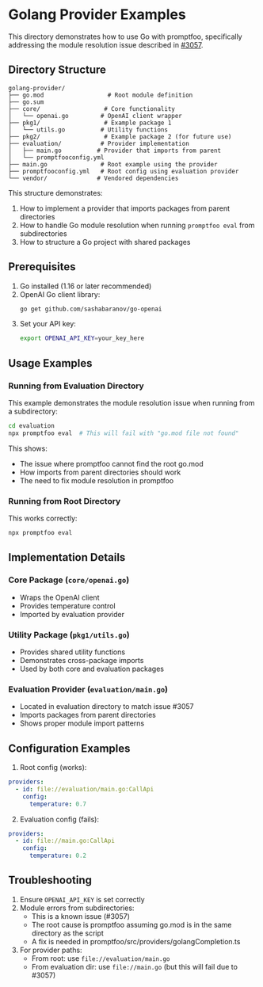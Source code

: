 # Golang Provider Examples

This directory demonstrates how to use Go with promptfoo, specifically addressing the module resolution issue described in [#3057](https://github.com/promptfoo/promptfoo/issues/3057).

## Directory Structure

```
golang-provider/
├── go.mod                  # Root module definition
├── go.sum
├── core/                  # Core functionality
│   └── openai.go         # OpenAI client wrapper
├── pkg1/                  # Example package 1
│   └── utils.go          # Utility functions
├── pkg2/                  # Example package 2 (for future use)
├── evaluation/           # Provider implementation
│   ├── main.go          # Provider that imports from parent
│   └── promptfooconfig.yml
├── main.go               # Root example using the provider
├── promptfooconfig.yml   # Root config using evaluation provider
└── vendor/              # Vendored dependencies
```

This structure demonstrates:

1. How to implement a provider that imports packages from parent directories
2. How to handle Go module resolution when running `promptfoo eval` from subdirectories
3. How to structure a Go project with shared packages

## Prerequisites

1. Go installed (1.16 or later recommended)
2. OpenAI Go client library:
   ```sh
   go get github.com/sashabaranov/go-openai
   ```
3. Set your API key:
   ```sh
   export OPENAI_API_KEY=your_key_here
   ```

## Usage Examples

### Running from Evaluation Directory

This example demonstrates the module resolution issue when running from a subdirectory:

```sh
cd evaluation
npx promptfoo eval  # This will fail with "go.mod file not found"
```

This shows:

- The issue where promptfoo cannot find the root go.mod
- How imports from parent directories should work
- The need to fix module resolution in promptfoo

### Running from Root Directory

This works correctly:

```sh
npx promptfoo eval
```

## Implementation Details

### Core Package (`core/openai.go`)

- Wraps the OpenAI client
- Provides temperature control
- Imported by evaluation provider

### Utility Package (`pkg1/utils.go`)

- Provides shared utility functions
- Demonstrates cross-package imports
- Used by both core and evaluation packages

### Evaluation Provider (`evaluation/main.go`)

- Located in evaluation directory to match issue #3057
- Imports packages from parent directories
- Shows proper module import patterns

## Configuration Examples

1. Root config (works):

```yaml
providers:
  - id: file://evaluation/main.go:CallApi
    config:
      temperature: 0.7
```

2. Evaluation config (fails):

```yaml
providers:
  - id: file://main.go:CallApi
    config:
      temperature: 0.2
```

## Troubleshooting

1. Ensure `OPENAI_API_KEY` is set correctly
2. Module errors from subdirectories:
   - This is a known issue (#3057)
   - The root cause is promptfoo assuming go.mod is in the same directory as the script
   - A fix is needed in promptfoo/src/providers/golangCompletion.ts
3. For provider paths:
   - From root: use `file://evaluation/main.go`
   - From evaluation dir: use `file://main.go` (but this will fail due to #3057)
